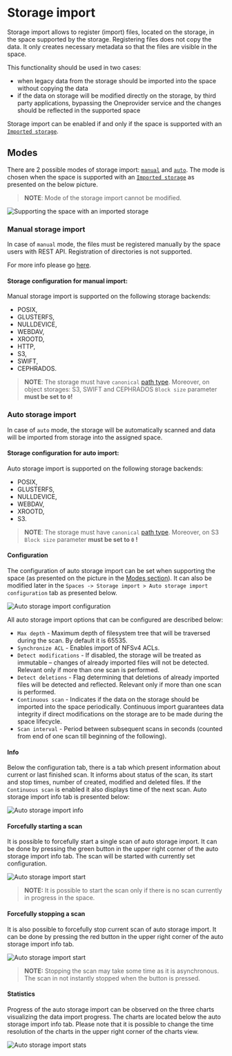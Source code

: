# Storage import

Storage import allows to register (import) files, located on the storage, in the space supported by the storage.
Registering files does not copy the data. It only creates necessary metadata so that the files are visible in the space.

This functionality should be used in two cases:
 * when legacy data from the storage should be imported into the space without copying the data
 * if the data on storage will be modified directly on the storage, by third party applications, bypassing the Oneprovider
 service and the changes should be reflected in the supported space
 
Storage import can be enabled if and only if the space is supported with an [`Imported storage`](storage_configuration.md#imported-storage).

## Modes

There are 2 possible modes of storage import: [`manual`](#manual-storage-import) and [`auto`](#auto-storage-import).
The mode is chosen when the space is supported with an [`Imported storage`](storage_configuration.md#imported-storage) 
as presented on the below picture.
> **NOTE**: Mode of the storage import cannot be modified.

![Supporting the space with an imported storage](../../doc/img/admin/storage_import_config.png)

### Manual storage import
In case of `manual` mode, the files must be registered manually by the space users with REST API. 
Registration of directories is not supported.

For more info please go [here](https://onedata.org/#/home/api/stable/oneprovider?anchor=tag/File-registration).

#### Storage configuration for manual import:

Manual storage import is supported on the following storage backends:
 * POSIX,
 * GLUSTERFS,
 * NULLDEVICE,
 * WEBDAV,
 * XROOTD,
 * HTTP,
 * S3,
 * SWIFT,
 * CEPHRADOS.
 
 > **NOTE**:
 The storage must have `canonical` [path type](storage_configuration.md#storage-path-type). 
 Moreover, on object storages: S3, SWIFT and CEPHRADOS `Block size` parameter **must be set to `0`!**


### Auto storage import
In case of `auto` mode, the storage will be automatically scanned and data will be imported from storage into the
assigned space.

#### Storage configuration for auto import:

Auto storage import is supported on the following storage backends:
 * POSIX,
 * GLUSTERFS,
 * NULLDEVICE,
 * WEBDAV,
 * XROOTD,
 * S3.
 
 > **NOTE**:
 The storage must have `canonical` [path type](storage_configuration.md#storage-path-type). 
 Moreover, on S3 `Block size` parameter **must be set to `0` !**

#### Configuration
The configuration of auto storage import can be set when supporting the space (as presented on the picture in the [Modes section](#modes)).
It can also be modified later in the `Spaces -> Storage import > Auto storage import configuration` tab as presented below.

 ![Auto storage import configuration](../../doc/img/admin/auto_storage_import_config.png)

All auto storage import options that can be configured are described below:
* `Max depth` - Maximum depth of filesystem tree that will be traversed during the scan. By default it is 65535.
* `Synchronize ACL` - Enables import of NFSv4 ACLs.
* `Detect modifications` - If disabled, the storage will be treated as immutable – changes of already imported files
will not be detected. Relevant only if more than one scan is performed.
* `Detect deletions` - Flag determining that deletions of already imported files will be detected and reflected.
Relevant only if more than one scan is performed.
* `Continuous scan` - Indicates if the data on the storage should be imported into the space periodically. Continuous
import guarantees data integrity if direct modifications on the storage are to be made during the space lifecycle.
* `Scan interval` - Period between subsequent scans in seconds (counted from end of one scan till beginning of the following).

#### Info
Below the configuration tab, there is a tab which present information about current or last finished scan.
It informs about status of the scan, its start and stop times, number of created, modified and deleted files.
If the `Continuous scan` is enabled it also displays time of the next scan.
Auto storage import info tab is presented below: 

![Auto storage import info](../../doc/img/admin/auto_storage_import_info.png)

#### Forcefully starting a scan

It is possible to forcefully start a single scan of auto storage import. 
It can be done by pressing the green button in the upper right corner of the auto storage import info tab.
The scan will be started with currently set configuration.

![Auto storage import start](../../doc/img/admin/auto_storage_import_start.png)

> **NOTE:** It is possible to start the scan only if there is no scan currently in progress in the space. 

#### Forcefully stopping a scan

It is also possible to forcefully stop current scan of auto storage import. 
It can be done by pressing the red button in the upper right corner of the auto storage import info tab.

![Auto storage import start](../../doc/img/admin/auto_storage_import_stop.png)

> **NOTE:** Stopping the scan may take some time as it is asynchronous.
>The scan in not instantly stopped when the button is pressed. 


#### Statistics

Progress of the auto storage import can be observed on the three charts visualizing the data import progress. 
The charts are located below the auto storage import info tab. Please note that it is possible to change the 
time resolution of the charts in the upper right corner of the charts view.

![Auto storage import stats](../../doc/img/admin/auto_storage_import_stats.png)




